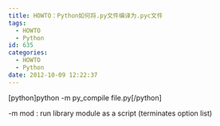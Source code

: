 ```yaml
---
title: HOWTO：Python如何将.py文件编译为.pyc文件
tags:
  - HOWTO
  - Python
id: 635
categories:
  - HOWTO
  - Python
date: 2012-10-09 12:22:37
---
```


[python]python -m py_compile file.py[/python]

-m mod : run library module as a script (terminates option list)